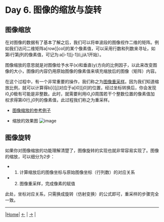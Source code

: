 # Day 6. 图像的缩放与旋转

## 图像缩放
在对图像的数据有了基本了解之后，我们可以将单波段的图像视作二维的矩阵。例如我们访问二维矩阵a[row][col]的某个像素值，可以采用行数和列数来寻址，如第i行第j列的像素值，可记为:a[i-1][j-1](i,j从1开始）。

图像缩放的意思就是对图像给予水平(x)和垂直(y)方向的比例因子，以此来改变图像的大小，图像的内容仍用原始图像的像素值来填充缩放后的图像（矩阵）内容。

在这个过程中，有一个非常重要的操作，我们称之为[图像重采样](https://blog.csdn.net/LanerGaming/article/details/49207435?ops_request_misc=%257B%2522request%255Fid%2522%253A%2522159188202719725247625540%2522%252C%2522scm%2522%253A%252220140713.130102334..%2522%257D&request_id=159188202719725247625540&biz_id=0&utm_medium=distribute.pc_search_result.none-task-blog-2~all~sobaiduend~default-4-49207435.ecpm_v1_rank_ctr_v3&utm_term=%E5%9B%BE%E5%83%8F%E9%87%8D%E9%87%87%E6%A0%B7)。因为我们知道缩放比例，就可以计算得b[i][j]对应于a[i0][j0]的位置，经过坐标转换后，你会发现i0,j0极有可能是非整数。此时，就需要利用i0,j0周围若干个整数位置的像素值加权求得第i0行,j0列的像素值，此过程我们称之为重采样。

- [图像缩放的参考例子](https://blog.csdn.net/jizhidexiaoming/article/details/80305451)

- 缩放的效果图
![image](https://img-blog.csdn.net/20180514101349889?watermark/2/text/aHR0cHM6Ly9ibG9nLmNzZG4ubmV0L2ppemhpZGV4aWFvbWluZw==/font/5a6L5L2T/fontsize/400/fill/I0JBQkFCMA==/dissolve/70)

## 图像旋转
如果你对图像缩放的功能理解清楚了，图像旋转的实现也就非常容易实现了。图像的缩放，可以细分为2步：
- 1. 计算缩放后的图像坐标与原始图像坐标（行列数）的对应关系
- 2. 图像重采样，完成像素的赋值

此处，坐标对应关系，只需换成旋转（仿射变换）的公式即可，重采样的步骤完全一致。

---
|[Home](Subject.md)| [<-]() | [->]() |
